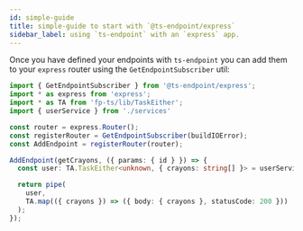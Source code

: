 ```yaml
---
id: simple-guide
title: simple-guide to start with `@ts-endpoint/express`
sidebar_label: using `ts-endpoint` with an `express` app.
---
```


Once you have defined your endpoints with `ts-endpoint` you can add them to your `express` router using the `GetEndpointSubscriber` util:

```ts
import { GetEndpointSubscriber } from '@ts-endpoint/express';
import * as express from 'express';
import * as TA from 'fp-ts/lib/TaskEither';
import { userService } from './services'

const router = express.Router();
const registerRouter = GetEndpointSubscriber(buildIOError);
const AddEndpoint = registerRouter(router);

AddEndpoint(getCrayons, ({ params: { id } }) => {
  const user: TA.TaskEither<unknown, { crayons: string[] }> = userService.getByID(id);

  return pipe(
    user,
    TA.map(({ crayons }) => ({ body: { crayons }, statusCode: 200 }))
  );
});
```
